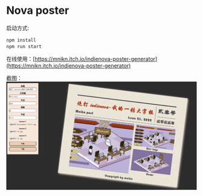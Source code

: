 # Nova poster

启动方式:
```bash
npm install
npm run start
```

在线使用：[https://mnikn.itch.io/indienova-poster-generator](https://mnikn.itch.io/indienova-poster-generator)

截图：
![s1](./screenshots/s1.png)
